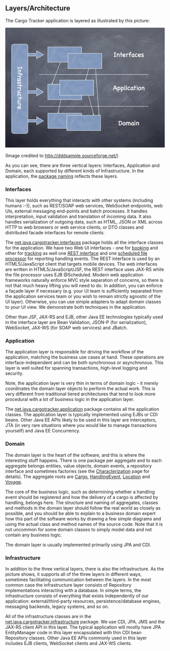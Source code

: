 ## Layers/Architecture

The Cargo Tracker application is layered as illustrated by this picture:

![layers](layers.jpg)

(Image credited to http://dddsample.sourceforge.net/)

As you can see, there are three vertical layers: Interfaces, Application and Domain, each supported by different kinds of Infrastructure. In the application, the [package naming](http://java.net/projects/cargotracker/sources/svn/show/src/main/java/net/java/cargotracker) reflects these layers.

### Interfaces

This layer holds everything that interacts with other systems (including humans :-)), such as REST/SOAP web services, WebSocket endpoints, web UIs, external messaging end-points and batch processes. It handles interpretation, input validation and translation of incoming data. It also handles serialization of outgoing data, such as HTML, JSON or XML across HTTP to web browsers or web service clients, or DTO classes and distributed facade interfaces for remote clients.

The [net.java.cargotracker.interfaces](http://java.net/projects/cargotracker/sources/svn/show/src/main/java/net/java/cargotracker/interfaces) package holds all the interface classes for the application. We have two Web UI interfaces - one for [booking](http://java.net/projects/cargotracker/sources/svn/show/src/main/java/net/java/cargotracker/interfaces/booking) and other for [tracking](http://java.net/projects/cargotracker/sources/svn/show/src/main/java/net/java/cargotracker/interfaces/tracking) as well one [REST interface](http://java.net/projects/cargotracker/sources/svn/content/src/main/java/net/java/cargotracker/interfaces/handling/rest/HandlingReportService.java) and one [scheduled file processor](http://java.net/projects/cargotracker/sources/svn/content/src/main/java/net/java/cargotracker/interfaces/handling/file/UploadDirectoryScanner.java) for reporting handling events. The REST interface is used by an HTML5/JavaScript client that targets mobile devices. The web interfaces are written in HTML5/JavaScript/JSF, the REST interface uses JAX-RS while the file processor uses EJB @Scheduled. Modern web application frameworks naturally enforce MVC style separation of concerns, so there is not that much heavy lifting you will need to do. In addition, you can enforce a façade layer if necessary (e.g. your UI team is sufficiently separated from the application services team or you wish to remain strictly agnostic of the UI layer). Otherwise, you can use simple adapters to adapt domain classes to your UI view. We demonstrate both techniques in the application.

Other than JSF, JAX-RS and EJB, other Java EE technologies typically used in the interface layer are Bean Validation, JSON-P (for serialization), WebSocket, JAX-WS (for SOAP web services) and JBatch.

### Application

The application layer is responsible for driving the workflow of the application, matching the business use cases at hand. These operations are interface-independent and can be both synchronous or asynchronous. This layer is well suited for spanning transactions, high-level logging and security.

Note, the application layer is very thin in terms of domain logic - it merely coordinates the domain layer objects to perform the actual work. This is very different from traditional tiered architectures that tend to look more procedural with a lot of business logic in the application layer.

The [net.java.cargotracker.application](http://java.net/projects/cargotracker/sources/svn/show/src/main/java/net/java/cargotracker/application) package contains all the application classes. The application layer is typically implemented using EJBs or CDI beans. Other Java EE APIs likely to be used in this layer are interceptors, JTA (in very rare situations where you would like to manage transactions yourself) and Java EE Concurrency.

### Domain

The domain layer is the heart of the software, and this is where the interesting stuff happens. There is one package per aggregate and to each aggregate belongs entities, value objects, domain events, a repository interface and sometimes factories (see the [Characterization](https://java.net/projects/cargotracker/pages/Characterization) page for details). The aggregate roots are [Cargo](http://java.net/projects/cargotracker/sources/svn/content/src/main/java/net/java/cargotracker/domain/model/cargo/Cargo.java), [HandlingEvent](http://java.net/projects/cargotracker/sources/svn/content/src/main/java/net/java/cargotracker/domain/model/handling/HandlingEvent.java), [Location](http://java.net/projects/cargotracker/sources/svn/content/src/main/java/net/java/cargotracker/domain/model/location/Location.java) and [Voyage](http://java.net/projects/cargotracker/sources/svn/content/src/main/java/net/java/cargotracker/domain/model/voyage/Voyage.java).

The core of the business logic, such as determining whether a handling event should be registered and how the delivery of a cargo is affected by handling, belongs here. The structure and naming of aggregates, classes and methods in the domain layer should follow the real world as closely as possible, and you should be able to explain to a business domain expert how this part of the software works by drawing a few simple diagrams and using the actual class and method names of the source code. Note that it is not uncommon for some domain classes to simply model data and not contain any business logic.

The domain layer is usually implemented primarily using JPA and CDI.

### Infrastructure

In addition to the three vertical layers, there is also the infrastructure. As the picture shows, it supports all of the three layers in different ways, sometimes facilitating communication between the layers. In the most common case the infrastructure layer consists of Repository implementations interacting with a database. In simple terms, the infrastructure consists of everything that exists independently of our application: external/third-party resources, persistence/database engines, messaging backends, legacy systems, and so on.

All of the infrastructure classes are in the [net.java.cargotracker.infrastructure](http://java.net/projects/cargotracker/sources/svn/show/src/main/java/net/java/cargotracker/infrastructure) package. We use CDI, JPA, JMS and the JAX-RS client API in this layer. The typical application will mostly have JPA EntityManager code in this layer encapsulated with thin CDI bean Repository classes. Other Java EE APIs commonly used in this layer includes EJB clients, WebSocket clients and JAX-WS clients.